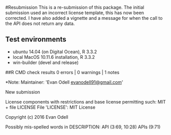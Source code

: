 #Resubmission 
This is a re-submission of this package. The initial submission used an incorrect license template, this has now been corrected. I have also added a vignette and a message for when the call to the API does not return any data.


## Test environments

* ubuntu 14.04 (on Digital Ocean), R 3.3.2
* local MacOS 10.11.6 installation, R 3.3.2
* win-builder (devel and release)
 

##R CMD check results
0 errors | 0 warnings | 1 notes


*Note: 
Maintainer: 'Evan Odell <evanodell91@gmail.com>'

New submission

License components with restrictions and base license permitting such:
  MIT + file LICENSE
File 'LICENSE':
  MIT License
  
  Copyright (c) 2016 Evan Odell
  
Possibly mis-spelled words in DESCRIPTION:
  API (3:69, 10:28)
  APIs (9:71)

